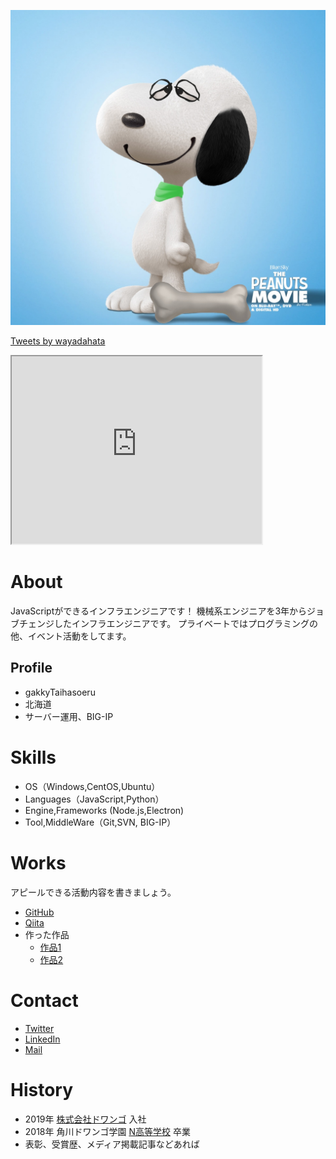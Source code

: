 ![プロフィール画像](profile-picture-1568680666.jpg)

<a class="twitter-timeline" data-width="400" data-height="600" data-theme="light" href="https://twitter.com/wayadahata?ref_src=twsrc%5Etfw">Tweets by wayadahata</a> <script async src="https://platform.twitter.com/widgets.js" charset="utf-8"></script>

<iframe src="https://www.openprocessing.org/sketch/833662/embed/" width="400" height="300"></iframe>

# About
JavaScriptができるインフラエンジニアです！
機械系エンジニアを3年からジョブチェンジしたインフラエンジニアです。
プライベートではプログラミングの他、イベント活動をしてます。

## Profile
- gakkyTaihasoeru
- 北海道
- サーバー運用、BIG-IP

# Skills
- OS（Windows,CentOS,Ubuntu）
- Languages（JavaScript,Python）
- Engine,Frameworks (Node.js,Electron)
- Tool,MiddleWare（Git,SVN, BIG-IP）

# Works
アピールできる活動内容を書きましょう。
- [GitHub](https://github.com/gakkyTaihasoeru)
- [Qiita](QiitaのURL)
- 作った作品
  - [作品1](作品1のURL)
  - [作品2](作品2のURL)

# Contact
- [Twitter](TwitterプロフィールのURL)
- [LinkedIn](LinkedInプロフィールのURL)
- [Mail](mailto:メールアドレス)

# History
- 2019年 [株式会社ドワンゴ](URL) 入社
- 2018年 角川ドワンゴ学園 [N高等学校](URL) 卒業
- 表彰、受賞歴、メディア掲載記事などあれば
